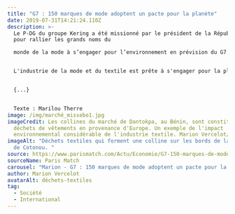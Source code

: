 ```yaml
---
title: "G7 : 150 marques de mode adoptent un pacte pour la planète"
date: 2019-07-31T14:21:24.110Z
description: >-
  Le P-DG du groupe Kering a été missionné par le président de la République
  pour rallier les grands noms du

  monde de la mode à s’engager pour l’environnement en prévision du G7 de Biarritz.


  L'industrie de la mode et du textile est prête à s'engager pour la planète, ou du moins c'est ce que prétendent les 150 marques réunies derrière le «Fashion Pact», une coalition lancée à l'appel d'Emmanuel Macron par François Henri Pinault, P-DG du groupe Kering, en avril dernier lors du Copenhagen Fashion Summit. Avec le sommet du G7 de Biarritz en ligne de mire, le gouvernement appuie l'initiative, qui correspond à une «prise de conscience au niveau du consommateur qui demande plus de transparence», juge le ministère de la Transition écologique et solidaire. La démarche suit trois axes : protection de la biodiversité, du climat et des océans.


  {...}


  Texte : Marilou Therre
image: /img/marché_missebo1.jpg
imageCredit: Les collines du marché de Dantokpa, au Bénin, sont constituées de
  déchets de vêtements en provenance d'Europe. Un exemple de l'impact
  environnemental considérable de l'industrie textile. Marion Vercelot/SIPA
imageAlt: "Déchets textiles qui forment une colline sur les bords de la lagune
  de Cotonou. "
source: https://www.parismatch.com/Actu/Economie/G7-150-marques-de-mode-adoptent-un-pacte-pour-la-planete-1643177
sourceName: Paris Match
carousel: "Marion - G7 : 150 marques de mode adoptent un pacte pour la planète"
author: Marion Vercelot
avatarAlt: déchets-textiles
tag:
  - Société
  - International
---
```

